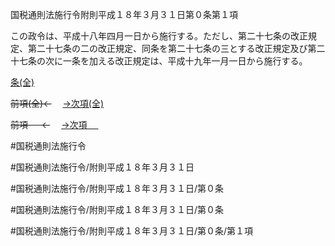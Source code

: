 国税通則法施行令附則平成１８年３月３１日第０条第１項

この政令は、平成十八年四月一日から施行する。ただし、第二十七条の改正規定、第二十七条の二の改正規定、同条を第二十七条の三とする改正規定及び第二十七条の次に一条を加える改正規定は、平成十九年一月一日から施行する。

[条(全)](国税通則法施行＿令附則平成１８年３月３１日第０条_.md)

~~前項(全)←~~　  [→次項(全)](国税通則法施行＿令附則平成１８年３月３１日第０条第２項_.md)

~~前項 　 ←~~　  [→次項 　 ](国税通則法施行＿令附則平成１８年３月３１日第０条第２項.md)



#国税通則法施行令

#国税通則法施行令/附則平成１８年３月３１日

#国税通則法施行令/附則平成１８年３月３１日/第０条

#国税通則法施行令/附則平成１８年３月３１日/第０条

#国税通則法施行令/附則平成１８年３月３１日/第０条/第１項

